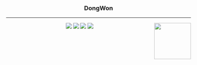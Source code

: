 <div align="center">
  
  ### DongWon
   
  ---
   
  <img align="right" width="100" src="https://github.com/geekygreek7/animated-pokemon-gifs/blob/master/80.gif" />

  <img src="https://img.shields.io/badge/Javascript-F7DF1E?style=flat&logo=javascript&logoColor=black"/> <img src="https://img.shields.io/badge/React-61DAFB?style=flat&logo=React&logoColor=black"/> <img src="https://img.shields.io/badge/Typescript-3178C6?style=flat&logo=Typescript&logoColor=white"/> <img src="https://img.shields.io/badge/React Native-61DAFB?style=flat-square&logo=react&logoColor=white"/>

</div>
